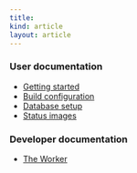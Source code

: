 ```yaml
---
title:
kind: article
layout: article
---
```

### User documentation

* <a href="/docs/user/getting-started/">Getting started</a>
* <a href="/docs/user/build-configuration/">Build configuration</a>
* <a href="/docs/user/database-setup/">Database setup</a>
* <a href="/docs/user/status-images/">Status images</a>

### Developer documentation

* <a href="/docs/dev/worker/">The Worker</a>
